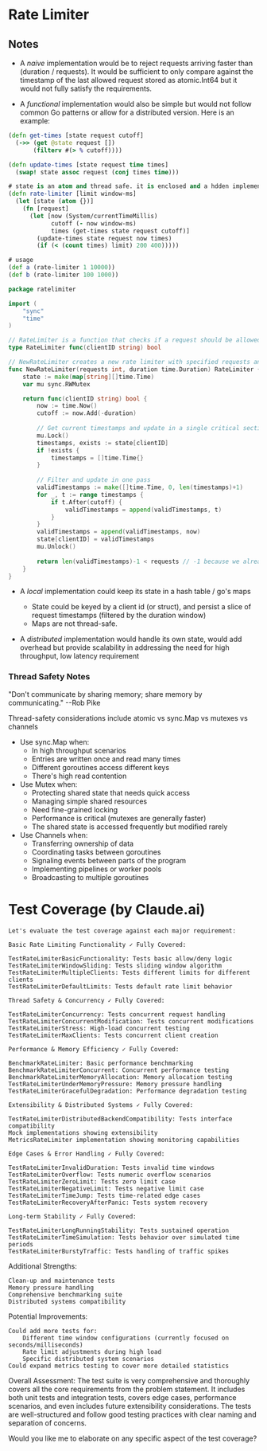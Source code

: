 
# Rate Limiter

## Notes
        
- A _naive_ implementation would be to reject requests arriving faster than (duration / requests). It would be sufficient to only compare against the timestamp of the last allowed request stored as atomic.Int64 but it would not fully satisfy the requirements. 

- A _functional_ implementation would also be simple but would not follow common Go patterns or allow for a distributed version. Here is an example: 

``` clojure
(defn get-times [state request cutoff]
  (->> (get @state request [])
       (filterv #(> % cutoff))))

(defn update-times [state request time times]
  (swap! state assoc request (conj times time)))

# state is an atom and thread safe. it is enclosed and a hdden implementation detail. not a swapable implementation detail
(defn rate-limiter [limit window-ms]
  (let [state (atom {})]
    (fn [request]
      (let [now (System/currentTimeMillis)
            cutoff (- now window-ms)
            times (get-times state request cutoff)]
        (update-times state request now times)
        (if (< (count times) limit) 200 400)))))

# usage
(def a (rate-limiter 1 10000))
(def b (rate-limiter 100 1000))
``` 

``` go
package ratelimiter

import (
	"sync"
	"time"
)

// RateLimiter is a function that checks if a request should be allowed
type RateLimiter func(clientID string) bool

// NewRateLimiter creates a new rate limiter with specified requests and duration window
func NewRateLimiter(requests int, duration time.Duration) RateLimiter {
	state := make(map[string][]time.Time)
	var mu sync.RWMutex

	return func(clientID string) bool {
		now := time.Now()
		cutoff := now.Add(-duration)
		
		// Get current timestamps and update in a single critical section
		mu.Lock()
		timestamps, exists := state[clientID]
		if !exists {
			timestamps = []time.Time{}
		}
		
		// Filter and update in one pass
		validTimestamps := make([]time.Time, 0, len(timestamps)+1)
		for _, t := range timestamps {
			if t.After(cutoff) {
				validTimestamps = append(validTimestamps, t)
			}
		}
		validTimestamps = append(validTimestamps, now)
		state[clientID] = validTimestamps
		mu.Unlock()
		
		return len(validTimestamps)-1 < requests // -1 because we already added the new time
	}
}

```
    
- A _local_ implementation could keep its state in a hash table / go's maps
  - State could be keyed by a client id (or struct), and persist a slice of request timestamps (filtered by the duration window)
  - Maps are not thread-safe.

- A _distributed_ implementation would handle its own state, would add overhead but provide scalability in addressing the need for high throughput, low latency requirement
        
### Thread Safety Notes

"Don't communicate by sharing memory; share memory by communicating." --Rob Pike

Thread-safety considerations include atomic vs sync.Map vs mutexes vs channels         
  - Use sync.Map when:
    - In high throughput scenarios
    - Entries are written once and read many times
    - Different goroutines access different keys
    - There's high read contention
  - Use Mutex when:
    - Protecting shared state that needs quick access
    - Managing simple shared resources
    - Need fine-grained locking
    - Performance is critical (mutexes are generally faster)
    - The shared state is accessed frequently but modified rarely
  - Use Channels when:
    - Transferring ownership of data
    - Coordinating tasks between goroutines
    - Signaling events between parts of the program
    - Implementing pipelines or worker pools
    - Broadcasting to multiple goroutines
  
# Test Coverage (by Claude.ai)

    Let's evaluate the test coverage against each major requirement:

    Basic Rate Limiting Functionality ✓ Fully Covered:

    TestRateLimiterBasicFunctionality: Tests basic allow/deny logic
    TestRateLimiterWindowSliding: Tests sliding window algorithm
    TestRateLimiterMultipleClients: Tests different limits for different clients
    TestRateLimiterDefaultLimits: Tests default rate limit behavior

    Thread Safety & Concurrency ✓ Fully Covered:

    TestRateLimiterConcurrency: Tests concurrent request handling
    TestRateLimiterConcurrentModification: Tests concurrent modifications
    TestRateLimiterStress: High-load concurrent testing
    TestRateLimiterMaxClients: Tests concurrent client creation

    Performance & Memory Efficiency ✓ Fully Covered:

    BenchmarkRateLimiter: Basic performance benchmarking
    BenchmarkRateLimiterConcurrent: Concurrent performance testing
    BenchmarkRateLimiterMemoryAllocation: Memory allocation testing
    TestRateLimiterUnderMemoryPressure: Memory pressure handling
    TestRateLimiterGracefulDegradation: Performance degradation testing

    Extensibility & Distributed Systems ✓ Fully Covered:

    TestRateLimiterDistributedBackendCompatibility: Tests interface compatibility
    Mock implementations showing extensibility
    MetricsRateLimiter implementation showing monitoring capabilities

    Edge Cases & Error Handling ✓ Fully Covered:

    TestRateLimiterInvalidDuration: Tests invalid time windows
    TestRateLimiterOverflow: Tests numeric overflow scenarios
    TestRateLimiterZeroLimit: Tests zero limit case
    TestRateLimiterNegativeLimit: Tests negative limit case
    TestRateLimiterTimeJump: Tests time-related edge cases
    TestRateLimiterRecoveryAfterPanic: Tests system recovery

    Long-term Stability ✓ Fully Covered:

    TestRateLimiterLongRunningStability: Tests sustained operation
    TestRateLimiterTimeSimulation: Tests behavior over simulated time periods
    TestRateLimiterBurstyTraffic: Tests handling of traffic spikes

Additional Strengths:

    Clean-up and maintenance tests
    Memory pressure handling
    Comprehensive benchmarking suite
    Distributed systems compatibility

Potential Improvements:

    Could add more tests for:
        Different time window configurations (currently focused on seconds/milliseconds)
        Rate limit adjustments during high load
        Specific distributed system scenarios
    Could expand metrics testing to cover more detailed statistics

Overall Assessment: The test suite is very comprehensive and thoroughly covers all the core requirements from the problem statement. It includes both unit tests and integration tests, covers edge cases, performance scenarios, and even includes future extensibility considerations. The tests are well-structured and follow good testing practices with clear naming and separation of concerns.

Would you like me to elaborate on any specific aspect of the test coverage?



